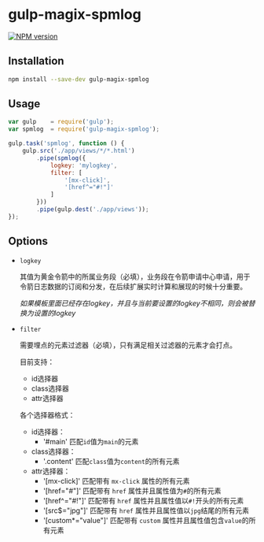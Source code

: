 # gulp-magix-spmlog

[![NPM version](https://img.shields.io/badge/npm-v1.0.3-orange.svg)](https://www.npmjs.org/package/gulp-magix-spmlog)

## Installation

```sh
npm install --save-dev gulp-magix-spmlog
```

## Usage

```javascript
var gulp    = require('gulp');
var spmlog  = require('gulp-magix-spmlog');

gulp.task('spmlog', function () {
    gulp.src('./app/views/*/*.html')
        .pipe(spmlog({
            logkey: 'mylogkey',
            filter: [
                '[mx-click]',
                '[href^="#!"]'
            ]
        }))
        .pipe(gulp.dest('./app/views'));
});
```

## Options

- `logkey`
    
    其值为黄金令箭中的所属业务段（必填），业务段在令箭申请中心申请，用于令箭日志数据的订阅和分发，在后续扩展实时计算和展现的时候十分重要。

    *如果模板里面已经存在logkey，并且与当前要设置的logkey不相同，则会被替换为设置的logkey*

- `filter`
    
    需要埋点的元素过滤器（必填），只有满足相关过滤器的元素才会打点。

    目前支持：

    * id选择器
    * class选择器
    * attr选择器

    各个选择器格式：

    * id选择器： 
        * '#main' 匹配`id`值为`main`的元素
    * class选择器：
        * '.content' 匹配`class`值为`content`的所有元素
    * attr选择器：
        * '[mx-click]' 匹配带有 `mx-click` 属性的所有元素
        * '[href="#"]' 匹配带有 `href` 属性并且属性值为`#`的所有元素
        * '[href^="#!"]' 匹配带有 `href` 属性并且属性值以`#!`开头的所有元素
        * '[src$="jpg"]' 匹配带有 `href` 属性并且属性值以`jpg`结尾的所有元素
        * '[custom*="value"]' 匹配带有 `custom` 属性并且属性值包含`value`的所有元素

